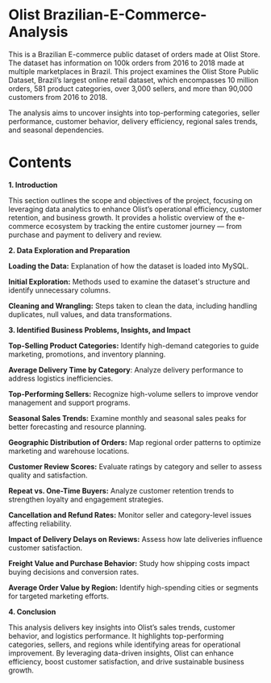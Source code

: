 # Olist Brazilian-E-Commerce-Analysis
This is a Brazilian E-commerce public dataset of orders made at Olist Store. The dataset has information on 100k orders from 2016 to 2018 made at multiple marketplaces in Brazil. This project examines the Olist Store Public Dataset, Brazil’s largest online retail dataset, which encompasses 10 million orders, 581 product categories, over 3,000 sellers, and more than 90,000 customers from 2016 to 2018.

The analysis aims to uncover insights into top-performing categories, seller performance, customer behavior, delivery efficiency, regional sales trends, and seasonal dependencies.

 # **Contents**

**1. Introduction**

This section outlines the scope and objectives of the project, focusing on leveraging data analytics to enhance Olist’s operational efficiency, customer retention, and business growth.
It provides a holistic overview of the e-commerce ecosystem by tracking the entire customer journey — from purchase and payment to delivery and review.



**2. Data Exploration and Preparation**

**Loading the Data:** Explanation of how the dataset is loaded into MySQL.

**Initial Exploration:** Methods used to examine the dataset's structure and identify unnecessary columns.

**Cleaning and Wrangling:** Steps taken to clean the data, including handling duplicates, null values, and data transformations.



**3. Identified Business Problems, Insights, and Impact**

**Top-Selling Product Categories:** Identify high-demand categories to guide marketing, promotions, and inventory planning.

**Average Delivery Time by Category**: Analyze delivery performance to address logistics inefficiencies.

**Top-Performing Sellers:** Recognize high-volume sellers to improve vendor management and support programs.

**Seasonal Sales Trends:** Examine monthly and seasonal sales peaks for better forecasting and resource planning.

**Geographic Distribution of Orders:** Map regional order patterns to optimize marketing and warehouse locations.

**Customer Review Scores:** Evaluate ratings by category and seller to assess quality and satisfaction.

**Repeat vs. One-Time Buyers:** Analyze customer retention trends to strengthen loyalty and engagement strategies.

**Cancellation and Refund Rates:** Monitor seller and category-level issues affecting reliability.

**Impact of Delivery Delays on Reviews:** Assess how late deliveries influence customer satisfaction.

**Freight Value and Purchase Behavior:** Study how shipping costs impact buying decisions and conversion rates.

**Average Order Value by Region:** Identify high-spending cities or segments for targeted marketing efforts.



**4. Conclusion**

This analysis delivers key insights into Olist’s sales trends, customer behavior, and logistics performance. It highlights top-performing categories, sellers, and regions while identifying areas for operational improvement. By leveraging data-driven insights, Olist can enhance efficiency, boost customer satisfaction, and drive sustainable business growth.
